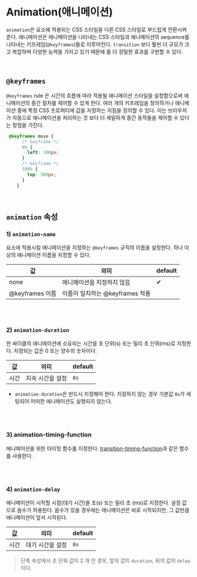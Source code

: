 # Animation(애니메이션)

`animation`은 요소에 적용되는 CSS 스타일을 다른 CSS 스타일로 부드럽게 전환시켜 준다. 애니메이션은 애니메이션을 나타내는 CSS 스타일과 애니메이션의 sequence를 나타내는 키프레임(`@keyframes`)들로 이루어진다. `transition` 보다 훨씬 더 규모가 크고 복잡하며 다양한 능력을 가지고 있기 때문에 좀 더 정밀한 효과를 구현할 수 있다.

<br>

## `@keyframes`

`@keyframes` rule 은 시간의 흐름에 따라 적용될 애니메이션 스타일을 설정함으로써 애니메이션의 중간 절차를 제어할 수 있게 한다. 여러 개의 키프레임을 정의하거나 애니메이션 중에 특정 CSS 프로퍼티에 값을 지정하는 지점을 정의할 수 있다. 이는 브라우저가 자동으로 애니메이션을 처리하는 것 보다 더 세밀하게 중간 동작들을 제어할 수 있다는 장점을 가진다.

```css
 @keyframes move {
      /* keyframe */
      0% {
        left: 100px;
      }
      /* keyframe */
      100% {
        top: 300px;
      }
    }
```

<br>

## `animation` 속성

### 1) `animation-name`

요소에 적용시킬 애니메이션을 지정하는 `@keyframes` 규칙의 이름을 설정한다. 하나 이상의 애니메이션 이름을 지정할 수 있다.

|값|의미|default|
|---|---|---|
|none|애니메이션을 지정하지 않음|✔︎|
|@keyframes 이름|이름이 일치하는 @keyframes 적용|

<br>
<br>

### 2) `animation-duration`

한 싸이클의 애니메이션에 소요되는 시간을 초 단위(s) 또는 밀리 초 단위(ms)로 지정한다. 지정되는 값은 0 또는 양수의 숫자이다.

|값|의미|default|
|---|---|---|
|시간|지속 시간을 설정|`0s`|

- `animation-duration`은 반드시 지정해야 한다. 지정하지 않는 경우 기본값 `0s`가 세팅되어 어떠한 애니메이션도 실행되지 않는다.

<br>
<br>

### 3) animation-timing-function

애니메이션을 위한 타이밍 함수를 지정한다. [transition-timing-function](https://github.com/bomniekim/TIL/blob/master/css/transitions.md#3-transition-timing-function)과 같은 함수를 사용한다. 

<br>
<br>

### 4) `animation-delay`

애니메이션이 시작할 시점(대기 시간)을 초(s) 또는 밀리 초 (ms)로 지정한다. 설정 값으로 음수가 허용된다. 음수가 있을 경우에는 애니메이션은 바로 시작되지만, 그 값만큼 애니메이션이 앞서 시작된다. 

|값|의미|default|
|---|---|---|
|시간|대기 시간을 설정|`0s`|

> 단축 속성에서 초 단위 값이 2 개 인 경우, 앞의 값이 `duration`, 뒤의 값이 `delay`이다.









